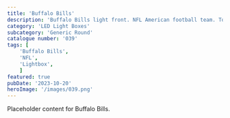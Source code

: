 ```yaml
---
title: 'Buffalo Bills'
description: 'Buffalo Bills light front. NFL American football team. To be used with the generic round housing.'
category: 'LED Light Boxes'
subcategory: 'Generic Round'
catalogue number: '039'
tags: [
    'Buffalo Bills', 
    'NFL',
    'Lightbox', 
    ]
featured: true
pubDate: '2023-10-20'
heroImage: '/images/039.png'
---
```


Placeholder content for Buffalo Bills.